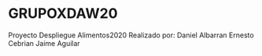# GRUPOXDAW20
Proyecto Despliegue Alimentos2020
Realizado por:
Daniel Albarran
Ernesto Cebrian
Jaime Aguilar
